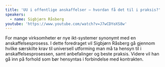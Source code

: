 ```yaml
---
title: 'UU i offentlige anskaffelser – hvordan få det til i praksis?'
speakers:
  - name: Sigbjørn Råsberg
youtube: 'https://www.youtube.com/watch?v=J7wCDYoXS8w'
---
```


For mange virksomheter er nye ikt-systemer synonymt med en anskaffelsesprosess. I dette foredraget vil Sigbjørn Råsberg gå gjennom hvilke særskilte krav til universell utforming man må ta hensyn til i anskaffelsesprosessen, samt anbefalinger og beste praksis. Videre vil han gå inn på forhold som bør hensyntas i forbindelse med kontrakten.